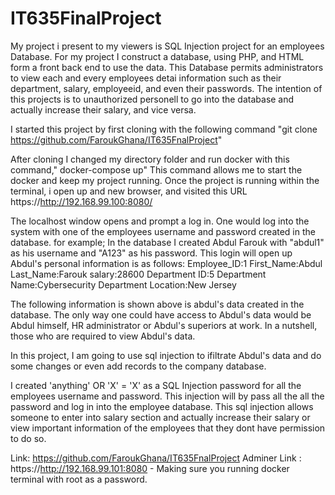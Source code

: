 # IT635FinalProject
My project i present to my viewers is SQL Injection project for an employees Database. 
For my project I construct a database, using PHP, and HTML form  a front back end to use the data.
This Database permits administrators to view each and every employees detai information such as their department, salary, employeeid, and even their passwords.
The intention of this projects is to unauthorized personell to go into the database and actually increase their salary, and vice versa.

 I started this project by first cloning with the following command "git clone https://github.com/FaroukGhana/IT635FnalProject"
  
 After cloning  I changed my directory folder and run docker with this command," docker-compose up" This command allows me to start the docker and keep
 my project running. Once the project is running within the terminal, i open up and new browser, and visited this URL  https://http://192.168.99.100:8080/

The localhost window opens and prompt a log in. One would log into the system with one of the employees username and password created in the database.
for example; In the database I created Abdul Farouk with "abdul1" as his username and "A123" as his password. This login will open up Abdul's personal information is as follows:
Employee_ID:1
First_Name:Abdul
Last_Name:Farouk
salary:28600
Department ID:5
Department Name:Cybersecurity
Department Location:New Jersey

 The following information is shown above is abdul's data created in the database. The only way one could have access to Abdul's data would be Abdul himself, HR administrator or Abdul's superiors at work. In a nutshell, those who are required to view Abdul's data.
 
 In this project, I am going to use sql injection to ifiltrate Abdul's data and do some changes or even add records to the company database. 
 
I created 'anything' OR 'X' = 'X' as a SQL Injection password for all the employees username and password. This injection will by pass all the 
all the password and log in into the employee database. This sql injection allows someone to enter into salary section and actually increase
their salary or view important information of the employees that they dont have permission to do so.

Link: https://github.com/FaroukGhana/IT635FnalProject
Adminer Link : https://http://192.168.99.101:8080 - Making sure you running docker terminal with root as a password.

